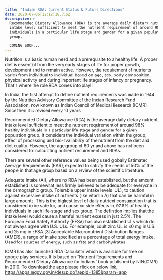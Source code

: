 ```yaml
---
title: "Indian RDA: Current Status & Future Directions"
date: 2020-07-06T12:12:18.716Z
description: >-
  Recommended Dietary Allowance (RDA) is the average daily dietary nutrient
  intake level sufficient to meet the nutrient requirement of around 98% healthy
  individuals in a particular life stage and gender for a given population
  group.

  COMING SOON...
---
```

Nutrition is a basic human need and a prerequisite to a healthy life. A proper diet is essential from the very early stages of life for proper growth, development and to remain active. However, the requirement of nutrients varies from individual to individual based on age, sex, body composition, physical activity and during important life stages of infancy or pregnancy. That's where the role RDA comes into play!!

In India, the first attempt to define nutrient requirements was made in 1944 by the Nutrition Advisory Committee of the Indian Research Fund Association, now known as Indian Council of Medical Research (ICMR). Since then it is revised every 10 years. 

Recommended Dietary Allowance (RDA) is the average daily dietary nutrient intake level sufficient to meet the nutrient requirement of around 98% healthy individuals in a particular life stage and gender for a given population group. It considers the individual variation within the group, effect of processing and bio-availability of the nutrient from the diet and diet quality. However, the age group of 60 yr and above has not been considered for calculating nutrient requirement and RDAs.

There are several other reference values being used globally
Estimated Average Requirements (EAR), expected to satisfy the needs of 50% of the people in that age group based on a review of the scientific literature.

Adequate Intake (AI), where no RDA has been established, but the amount established is somewhat less firmly believed to be adequate for everyone in the demographic group.
Tolerable upper intake levels (UL), to caution against excessive intake of nutrients (like vitamin A) that can be harmful in large amounts. This is the highest level of daily nutrient consumption that is considered to be safe for, and cause no side effects in, 97.5% of healthy individuals in each life-stage and sex group. The definition implies that the intake level would cause a harmful nutrient excess in just 2.5%. The European Food Safety Authority (EFSA) has also established ULs which do not always agree with U.S. ULs. For example, adult zinc UL is 40 mg in U.S. and 25 mg in EFSA.[3]
Acceptable Macronutrient Distribution Ranges (AMDR), a range of intake specified as a percentage of total energy intake. Used for sources of energy, such as fats and carbohydrates.
 








 



ICMR has also launched RDA Calculator which is available for free on google play services. It is  based on “Nutrient Requirements and Recommended Dietary Allowance for Indians” book published by NIN(ICMR) in 2010. To download the app please click on below link,
https://apps.mgov.gov.in/descp.do?appid=1385&param=app  